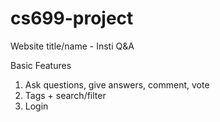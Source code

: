 # cs699-project

Website title/name - Insti Q&A

Basic Features 
 1. Ask questions, give answers, comment, vote 
 2. Tags + search/filter 
 3. Login
